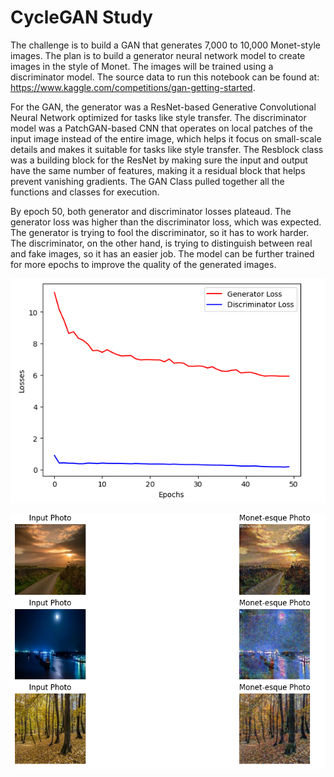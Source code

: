 # CycleGAN Study

The challenge is to build a GAN that generates 7,000 to 10,000 Monet-style images. The plan is to build a generator neural network model to create images in the style of Monet. The images will be trained using a discriminator model. The source data to run this notebook can be found at: https://www.kaggle.com/competitions/gan-getting-started. 

For the GAN, the generator was a ResNet-based Generative Convolutional Neural Network optimized for tasks like style transfer. The discriminator model was a PatchGAN-based CNN that operates on local patches of the input image instead of the entire image, which helps it focus on small-scale details and makes it suitable for tasks like style transfer. The Resblock class was a building block for the ResNet by making sure the input and output have the same number of features, making it a residual block that helps prevent vanishing gradients. The GAN Class pulled together all the functions and classes for execution.

By epoch 50, both generator and discriminator losses plateaud. The generator loss was higher than the discriminator loss, which was expected. The generator is trying to fool the discriminator, so it has to work harder. The discriminator, on the other hand, is trying to distinguish between real and fake images, so it has an easier job. The model can be further trained for more epochs to improve the quality of the generated images.

![CycleGAN](gan.png)

![Image Compare](image_compare.png)
